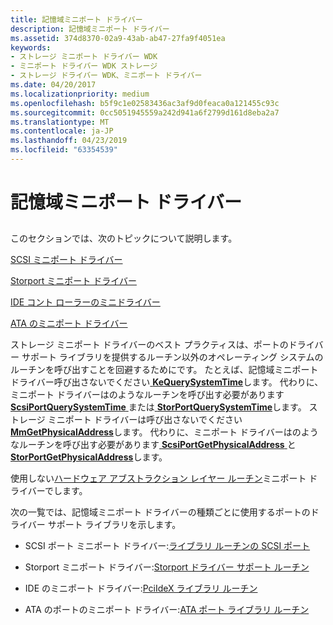```yaml
---
title: 記憶域ミニポート ドライバー
description: 記憶域ミニポート ドライバー
ms.assetid: 374d8370-02a9-43ab-ab47-27fa9f4051ea
keywords:
- ストレージ ミニポート ドライバー WDK
- ミニポート ドライバー WDK ストレージ
- ストレージ ドライバー WDK、ミニポート ドライバー
ms.date: 04/20/2017
ms.localizationpriority: medium
ms.openlocfilehash: b5f9c1e02583436ac3af9d0feaca0a121455c93c
ms.sourcegitcommit: 0cc5051945559a242d941a6f2799d161d8eba2a7
ms.translationtype: MT
ms.contentlocale: ja-JP
ms.lasthandoff: 04/23/2019
ms.locfileid: "63354539"
---
```

# <a name="storage-miniport-drivers"></a>記憶域ミニポート ドライバー


## <span id="ddk_storage_miniport_drivers_kg"></span><span id="DDK_STORAGE_MINIPORT_DRIVERS_KG"></span>


このセクションでは、次のトピックについて説明します。

[SCSI ミニポート ドライバー](scsi-miniport-drivers.md)

[Storport ミニポート ドライバー](storport-miniport-drivers.md)

[IDE コント ローラーのミニドライバー](ide-controller-minidrivers.md)

[ATA のミニポート ドライバー](ata-miniport-drivers.md)

ストレージ ミニポート ドライバーのベスト プラクティスは、ポートのドライバー サポート ライブラリを提供するルーチン以外のオペレーティング システムのルーチンを呼び出すことを回避するためにです。 たとえば、記憶域ミニポート ドライバー呼び出さないでください[ **KeQuerySystemTime**](https://msdn.microsoft.com/library/windows/hardware/ff553068)します。 代わりに、ミニポート ドライバーはのようなルーチンを呼び出す必要があります[ **ScsiPortQuerySystemTime** ](https://msdn.microsoft.com/library/windows/hardware/ff564708)または[ **StorPortQuerySystemTime**](https://msdn.microsoft.com/library/windows/hardware/ff567465)します。 ストレージ ミニポート ドライバーは呼び出さないでください[ **MmGetPhysicalAddress**](https://msdn.microsoft.com/library/windows/hardware/ff554547)します。 代わりに、ミニポート ドライバーはのようなルーチンを呼び出す必要があります[ **ScsiPortGetPhysicalAddress** ](https://msdn.microsoft.com/library/windows/hardware/ff564636)と[ **StorPortGetPhysicalAddress**](https://msdn.microsoft.com/library/windows/hardware/ff567095)します。

使用しない[ハードウェア アブストラクション レイヤー ルーチン](https://msdn.microsoft.com/library/windows/hardware/ff546644)ミニポート ドライバーでします。

次の一覧では、記憶域ミニポート ドライバーの種類ごとに使用するポートのドライバー サポート ライブラリを示します。

-   SCSI ポート ミニポート ドライバー:[ライブラリ ルーチンの SCSI ポート](required-and-optional-scsi-miniport-driver-routines.md)

-   Storport ミニポート ドライバー:[Storport ドライバー サポート ルーチン](storport-driver-support-routines.md)

-   IDE のミニポート ドライバー:[PciIdeX ライブラリ ルーチン](ide-controller-minidrivers.md)

-   ATA のポートのミニポート ドライバー:[ATA ポート ライブラリ ルーチン](ata-miniport-drivers.md)

 

 




